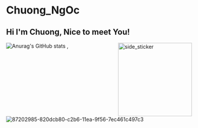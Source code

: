 # Chuong_NgOc
## Hi I'm Chuong, Nice to meet You!
<img align="right" width=200px height=200px alt="side_sticker" src="https://media.giphy.com/media/TEnXkcsHrP4YedChhA/giphy.gif" />

![Anurag's GitHub stats](https://github-readme-stats.vercel.app/api?username=convittroi&theme=prussian&show_icons=true)
,![87202985-820dcb80-c2b6-11ea-9f56-7ec461c497c3](https://user-images.githubusercontent.com/88240751/131219708-74f27abf-9ec5-42ca-9341-c839ce9f6c19.gif)
